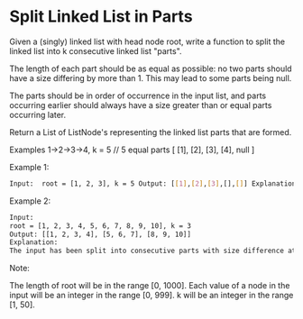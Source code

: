# Split Linked List in Parts

Given a (singly) linked list with head node root, write a function to split the linked list into k consecutive linked list "parts".

The length of each part should be as equal as possible: no two parts should have a size differing by more than 1. This may lead to some parts being null.

The parts should be in order of occurrence in the input list, and parts occurring earlier should always have a size greater than or equal parts occurring later.

Return a List of ListNode's representing the linked list parts that are formed.

Examples 1->2->3->4, k = 5 // 5 equal parts [ [1], [2], [3], [4], null ]

Example 1:

```bash
Input:  root = [1, 2, 3], k = 5 Output: [[1],[2],[3],[],[]] Explanation: The input and each element of the output are ListNodes, not arrays. For example, the input root has root.val = 1, root.next.val = 2, \root.next.next.val = 3, and root.next.next.next = null. The first element output[0] has output[0].val = 1, output[0].next = null. The last element output[4] is null, but it's string representation as a ListNode is []. 
```

Example 2:

```bash
Input: 
root = [1, 2, 3, 4, 5, 6, 7, 8, 9, 10], k = 3
Output: [[1, 2, 3, 4], [5, 6, 7], [8, 9, 10]]
Explanation:
The input has been split into consecutive parts with size difference at most 1, and earlier parts are a larger size than the later parts.
```

Note:

The length of root will be in the range [0, 1000].
Each value of a node in the input will be an integer in the range [0, 999].
k will be an integer in the range [1, 50].